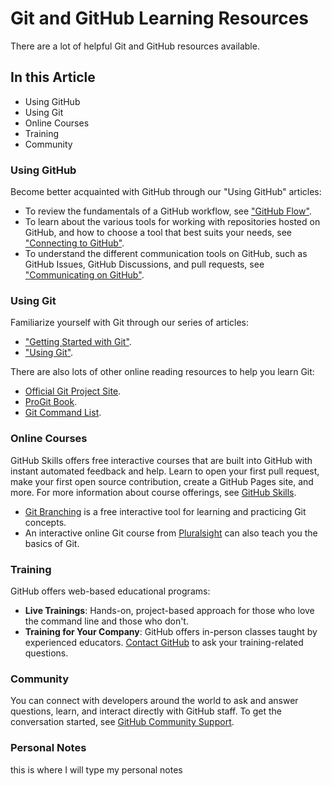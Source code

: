 # Git and GitHub Learning Resources

There are a lot of helpful Git and GitHub resources available.

## In this Article
- Using GitHub
- Using Git
- Online Courses
- Training
- Community

### Using GitHub
Become better acquainted with GitHub through our "Using GitHub" articles:

- To review the fundamentals of a GitHub workflow, see ["GitHub Flow"](https://docs.github.com/en/get-started/quickstart/github-flow).
- To learn about the various tools for working with repositories hosted on GitHub, and how to choose a tool that best suits your needs, see ["Connecting to GitHub"](https://docs.github.com/en/get-started/quickstart/connecting-to-github).
- To understand the different communication tools on GitHub, such as GitHub Issues, GitHub Discussions, and pull requests, see ["Communicating on GitHub"](https://docs.github.com/en/get-started/writing-on-github).

### Using Git
Familiarize yourself with Git through our series of articles:

- ["Getting Started with Git"](https://git-scm.com/book/en/v2/Getting-Started-About-Version-Control).
- ["Using Git"](https://git-scm.com/doc).

There are also lots of other online reading resources to help you learn Git:
- [Official Git Project Site](https://git-scm.com/).
- [ProGit Book](https://git-scm.com/book/en/v2).
- [Git Command List](https://git-scm.com/docs).

### Online Courses
GitHub Skills offers free interactive courses that are built into GitHub with instant automated feedback and help. Learn to open your first pull request, make your first open source contribution, create a GitHub Pages site, and more. For more information about course offerings, see [GitHub Skills](https://skills.github.com/).

- [Git Branching](https://learngitbranching.js.org/) is a free interactive tool for learning and practicing Git concepts.
- An interactive online Git course from [Pluralsight](https://www.pluralsight.com/courses/git-fundamentals) can also teach you the basics of Git.

### Training
GitHub offers web-based educational programs:
- **Live Trainings**: Hands-on, project-based approach for those who love the command line and those who don't.
- **Training for Your Company**: GitHub offers in-person classes taught by experienced educators. [Contact GitHub](https://services.github.com/) to ask your training-related questions.

### Community
You can connect with developers around the world to ask and answer questions, learn, and interact directly with GitHub staff. To get the conversation started, see [GitHub Community Support](https://github.community/).

### Personal Notes
this is where I will type my personal notes